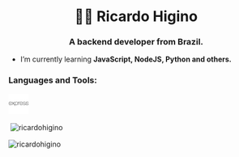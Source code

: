 <h1 align="center">👨‍💻 Ricardo Higino</h1>
<h3 align="center">A backend developer from Brazil.</h3>

- I’m currently learning **JavaScript, NodeJS, Python and others.**


<h3 align="left">Languages and Tools:</h3>
<p align="left"> <a href="https://expressjs.com" target="_blank"> <img src="https://raw.githubusercontent.com/devicons/devicon/master/icons/express/express-original-wordmark.svg" alt="express" width="40" height="40"/> </a> </p>

<p>&nbsp;<img align="center" src="https://github-readme-stats.vercel.app/api?username=ricardohigino&show_icons=true&theme=highcontrast&locale=en" alt="ricardohigino" /></p>

<p><img align="center" src="https://github-readme-streak-stats.herokuapp.com/?user=ricardohigino&theme=highcontrast" alt="ricardohigino" /></p>
